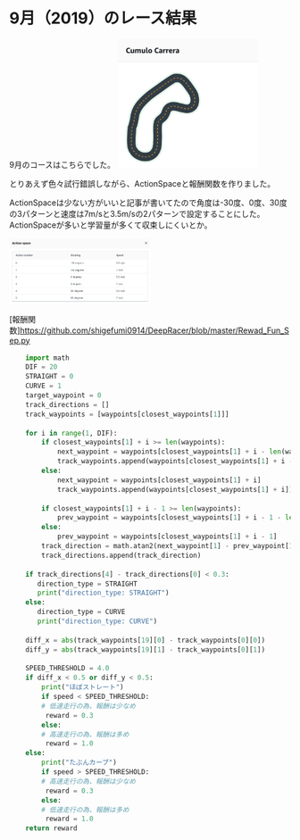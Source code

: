 # 9月（2019）のレース結果


9月のコースはこちらでした。
<img src="https://github.com/shigefumi0914/DeepRacer/blob/master/Image/Course_Sep.png" width=50%>

とりあえず色々試行錯誤しながら、ActionSpaceと報酬関数を作りました。

ActionSpaceは少ない方がいいと記事が書いてたので角度は-30度、0度、30度の3パターンと速度は7m/sと3.5m/sの2パターンで設定することにした。
ActionSpaceが多いと学習量が多くて収束しにくいとか。

<img src="https://github.com/shigefumi0914/DeepRacer/blob/master/Image/ActionSpace_Sep.png" width=50%>


[報酬関数]https://github.com/shigefumi0914/DeepRacer/blob/master/Rewad_Fun_Sep.py

```python
    import math
    DIF = 20
    STRAIGHT = 0
    CURVE = 1
    target_waypoint = 0
    track_directions = []
    track_waypoints = [waypoints[closest_waypoints[1]]]
    
    for i in range(1, DIF):
        if closest_waypoints[1] + i >= len(waypoints):
            next_waypoint = waypoints[closest_waypoints[1] + i - len(waypoints)]
            track_waypoints.append(waypoints[closest_waypoints[1] + i - len(waypoints)])
        else:
            next_waypoint = waypoints[closest_waypoints[1] + i]
            track_waypoints.append(waypoints[closest_waypoints[1] + i])
 
        if closest_waypoints[1] + i - 1 >= len(waypoints):
            prev_waypoint = waypoints[closest_waypoints[1] + i - 1 - len(waypoints)]
        else:
            prev_waypoint = waypoints[closest_waypoints[1] + i - 1]
        track_direction = math.atan2(next_waypoint[1] - prev_waypoint[1], next_waypoint[0] - prev_waypoint[0])
        track_directions.append(track_direction)
 
    if track_directions[4] - track_directions[0] < 0.3:
       direction_type = STRAIGHT
       print("direction_type: STRAIGHT")
    else:
       direction_type = CURVE
       print("direction_type: CURVE")

    diff_x = abs(track_waypoints[19][0] - track_waypoints[0][0])
    diff_y = abs(track_waypoints[19][1] - track_waypoints[0][1])
 
    SPEED_THRESHOLD = 4.0
    if diff_x < 0.5 or diff_y < 0.5:
        print("ほぼストレート")
        if speed < SPEED_THRESHOLD:
        # 低速走行の為、報酬は少なめ
         reward = 0.3
        else:
        # 高速走行の為、報酬は多め
         reward = 1.0 
    else:
        print("たぶんカーブ") 
        if speed > SPEED_THRESHOLD:
        # 高速走行の為、報酬は少なめ
         reward = 0.3
        else:
        # 低速走行の為、報酬は多め
         reward = 1.0 
    return reward
```
